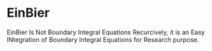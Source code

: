 EinBier
=======

EinBier Is Not Boundary Integral Equations Recurcively,
it is an Easy INtegration of Boundary Integral Equations for Research purpose.
